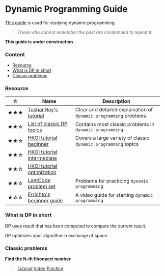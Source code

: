 # Dynamic Programming Guide
[This guide](https://github.com/udontur/cp/blob/main/*Resource/*dpg.md) is used for studying dynamic programming. 

> *Those who cannot remember the past are condemned to repeat it*

**This guide is under construction**

### Content
* [Resource](#Resource)
* [What is DP in short](#What-is-DP-in-short)
* [Classic problems](#Classic-problems)

### Resource
|☆|Name|Description|
|-|-|-|
|★★★|[Tushar Roy's tutorial](https://www.youtube.com/playlist?list=PLrmLmBdmIlpsHaNTPP_jHHDx_os9ItYXr)|Clear and detailed explaination of `dynamic programming` problems|
|★★☆|[List of classic DP topics](https://iq.opengenus.org/list-of-dynamic-programming-problems/)|Contains most classic problems in `dynamic programming`|
|★★☆|[HKOI tutorial beginner](https://assets.hkoi.org/training2023/dp-i-adv.pdf)|Covers a large variety of classic `dynamic programming` topics|
|★★☆|[HKOI tutorial intermediate](https://assets.hkoi.org/training2023/dp-ii.pdf)||
|★★☆|[HKOI tutorial optimization](https://assets.hkoi.org/training2023/dp-iii.pdf)||
|★★☆|[LeetCode problem set](https://leetcode.com/discuss/general-discussion/1000929/solved-all-dynamic-programming-dp-problems-in-7-months)|Problems for practicing `dynamic programming`|
|★☆☆|[Errichto's beginner guide](https://www.youtube.com/watch?v=YBSt1jYwVfU&list=PLl0KD3g-oDOGJUdmhFk19LaPgrfmAGQfo)|A video guide for starting `dynamic programming`|


### What is DP in short
DP uses result that has been computed to compute the current result.

DP optimizes your algorithm in exchange of space.
### Classic problems
**Find the N-th fibonacci number**

> [Tutorial](https://assets.hkoi.org/training2023/dp-i-adv.pdf#page=10)
[Video](https://www.youtube.com/watch?v=LwZRsM7qhrI)
[Practice](https://leetcode.com/problems/fibonacci-number/description/)
